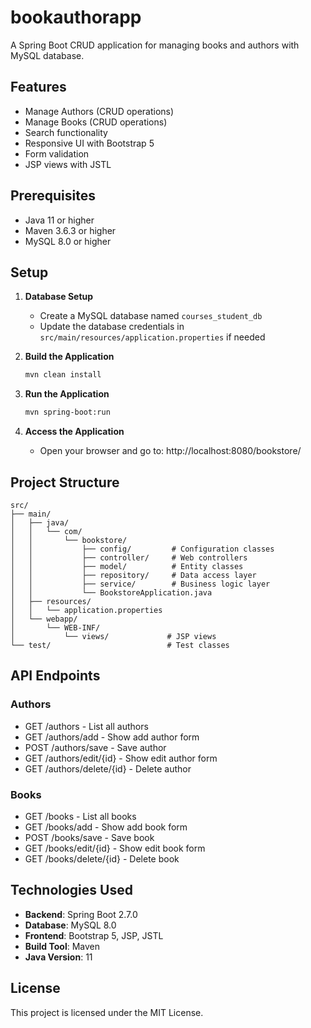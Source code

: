 # bookauthorapp

A Spring Boot CRUD application for managing books and authors with MySQL database.

## Features

- Manage Authors (CRUD operations)
- Manage Books (CRUD operations)
- Search functionality
- Responsive UI with Bootstrap 5
- Form validation
- JSP views with JSTL

## Prerequisites

- Java 11 or higher
- Maven 3.6.3 or higher
- MySQL 8.0 or higher

## Setup

1. **Database Setup**
   - Create a MySQL database named `courses_student_db`
   - Update the database credentials in `src/main/resources/application.properties` if needed

2. **Build the Application**
   ```bash
   mvn clean install
   ```

3. **Run the Application**
   ```bash
   mvn spring-boot:run
   ```

4. **Access the Application**
   - Open your browser and go to: http://localhost:8080/bookstore/

## Project Structure

```
src/
├── main/
│   ├── java/
│   │   └── com/
│   │       └── bookstore/
│   │           ├── config/         # Configuration classes
│   │           ├── controller/     # Web controllers
│   │           ├── model/          # Entity classes
│   │           ├── repository/     # Data access layer
│   │           ├── service/        # Business logic layer
│   │           └── BookstoreApplication.java
│   ├── resources/
│   │   └── application.properties
│   └── webapp/
│       └── WEB-INF/
│           └── views/             # JSP views
└── test/                          # Test classes
```

## API Endpoints

### Authors
- GET    /authors           - List all authors
- GET    /authors/add       - Show add author form
- POST   /authors/save      - Save author
- GET    /authors/edit/{id} - Show edit author form
- GET    /authors/delete/{id} - Delete author

### Books
- GET    /books           - List all books
- GET    /books/add       - Show add book form
- POST   /books/save      - Save book
- GET    /books/edit/{id} - Show edit book form
- GET    /books/delete/{id} - Delete book

## Technologies Used

- **Backend**: Spring Boot 2.7.0
- **Database**: MySQL 8.0
- **Frontend**: Bootstrap 5, JSP, JSTL
- **Build Tool**: Maven
- **Java Version**: 11

## License

This project is licensed under the MIT License.
